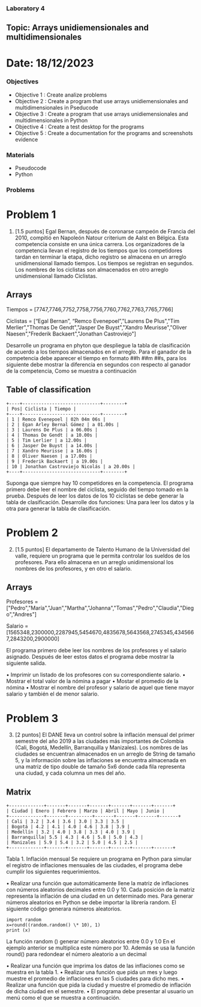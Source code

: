 ### Laboratory 4

## Topic: Arrays unidiemensionales and multidimensionales

# Date: 18/12/2023

### Objectives

- Objective 1 : Create analize problems
- Objective 2 : Create a program that use arrays unidiemensionales and multidimensionales in Pseducode
- Objective 3 : Create a program that use arrays unidiemensionales and multidimensionales in Python
- Objective 4 : Create a test desktop for the programs
- Objective 5 : Create a documentation for the programs and screenshots evidence

### Materials

- Pseudocode
- Python

### Problems

# Problem 1

1. [1.5 puntos] Egal Bernan, después de coronarse campeón de Francia del 2010, compitió en Napoleón
   Natour criterium de Aalst en Bélgica. Esta competencia consiste en una única carrera.
   Los organizadores de la competencia llevan el registro de los tiempos que los competidores tardan en
   terminar la etapa, dicho registro se almacena en un arreglo unidimensional llamado tiempos. Los tiempos
   se registran en segundos. Los nombres de los ciclistas son almacenados en otro arreglo unidimensional
   llamado Ciclistas.

## Arrays

Tiempos = [7747,7746,7752,7758,7756,7760,7762,7763,7765,7766]

Ciclistas = [“Egal Bernan”, “Remco Evenepoel”,"Laurens De Plus","Tim Merlier","Thomas De Gendt","Jasper De Buyst","Xandro Meurisse","Oliver Naesen","Frederik Backaert","Jonathan Castroviejo"]

Desarrolle un programa en phyton que despliegue la tabla de clasificación de acuerdo a los tiempos
almacenados en el arreglo. Para el ganador de la competencia debe aparecer el tiempo en formato ##h
##m ##s, para los siguiente debe mostrar la diferencia en segundos con respecto al ganador de la
competencia, Como se muestra a continuación

## Table of classification

```
+----+-----------------------------+--------+
| Pos| Ciclista | Tiempo |
+----+-----------------------------+--------+
| 1 | Remco Evenepoel | 02h 04m 06s |
| 2 | Egan Arley Bernal Gómez | a 01.00s |
| 3 | Laurens De Plus | a 06.00s |
| 4 | Thomas De Gendt | a 10.00s |
| 5 | Tim Lerlier | a 12.00s |
| 6 | Jasper De Buyst | a 14.00s |
| 7 | Xandro Meurisse | a 16.00s |
| 8 | Oliver Naesen | a 17.00s |
| 9 | Frederik Backaert | a 19.00s |
| 10 | Jonathan Castroviejo Nicolás | a 20.00s |
+----+-----------------------------+--------+
```

Suponga que siempre hay 10 competidores en la competencia. El programa primero debe leer el nombre
del ciclista, seguido del tiempo tomado en la prueba. Después de leer los datos de los 10 ciclistas se debe
generar la tabla de clasificación. Desarrolle dos funciones: Una para leer los datos y la otra para generar
la tabla de clasificación.

# Problem 2

2. [1.5 puntos] El departamento de Talento Humano de la Universidad del valle, requiere un programa
   que le permita controlar los sueldos de los profesores. Para ello almacena en un arreglo unidimensional
   los nombres de los profesores, y en otro el salario.

## Arrays

Profesores = ["Pedro","María","Juan","Martha","Johanna","Tomas","Pedro","Claudia","Diego","Andres"]

Salario = [1565348,2300000,2287945,5454670,4835678,5643568,2745345,4345667,2843200,2900000]

El programa primero debe leer los nombres de los profesores y el salario asignado. Después de leer
estos datos el programa debe mostrar la siguiente salida.

• Imprimir un listado de los profesores con su correspondiente salario.
• Mostrar el total valor de la nómina a pagar
• Mostar el promedio de la nómina
• Mostrar el nombre del profesor y salario de aquel que tiene mayor salario y también el
de menor salario.

# Problem 3

3. [2 puntos] El DANE lleva un control sobre la inflación mensual del primer semestre del año 2019 a
   las ciudades más importantes de Colombia (Cali, Bogotá, Medellín, Barranquilla y Manizales). Los
   nombres de las ciudades se encuentran almacenados en un arreglo de String de tamaño 5, y la información
   sobre las inflaciones se encuentra almacenada en una matriz de tipo double de tamaño 5x6 donde cada
   fila representa una ciudad, y cada columna un mes del año.

## Matrix

```
+-------------+-------+-------+-------+-------+-------+-------+
| Ciudad | Enero | Febrero | Marzo | Abril | Mayo | Junio |
+-------------+-------+---------+-------+-------+-------+-------+
| Cali | 3.2 | 3.4 | 3.6 | 3.0 | 3.3 | 3.5 |
| Bogotá | 4.2 | 4.1 | 4.0 | 4.6 | 3.8 | 3.9 |
| Medellín | 3.2 | 4.0 | 3.8 | 3.3 | 4.0 | 3.9 |
| Barranquilla| 5.5 | 4.3 | 4.6 | 5.8 | 5.0 | 4.3 |
| Manizales | 5.9 | 5.4 | 3.2 | 5.0 | 4.5 | 2.5 |
+-------------+-------+-------+-------+-------+-------+-------+

```

Tabla 1. Inflación mensual
Se requiere un programa en Python para simular el registro de inflaciones mensuales de las ciudades, el
programa debe cumplir los siguientes requerimientos.

• Realizar una función que automáticamente llene la matriz de inflaciones con números aleatorios
decimales entre 0.0 y 10. Cada posición de la matriz representa la inflación de una ciudad en un
determinado mes. Para generar números aleatorios en Python se debe importar la librería
random. El siguiente código generara números aleatorios.

```
import random
x=round((random.random() \* 10), 1)
print (x)

```

La función random () generar número aleatorios entre 0.0 y 1.0 En el ejemplo anterior se
multiplica este número por 10. Además se usa la función round() para redondear el
número aleatorio a un decimal

• Realizar una función que imprima los datos de las inflaciones como se muestra en la tabla 1.
• Realizar una función que pida un mes y luego muestre el promedio de inflaciones en las 5 ciudades para dicho mes.
• Realizar una función que pida la ciudad y muestre el promedio de inflación de dicha ciudad en el semestre.
• El programa debe presentar al usuario un menú como el que se muestra a continuación.
